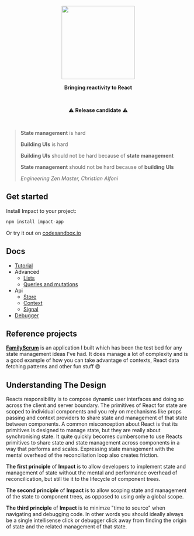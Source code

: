 
<p align="center">
  <img align="center" width="200" src="https://github.com/christianalfoni/impact/assets/3956929/5279b512-e4d9-4474-92cf-7d06b356e23c" />
</p>
<p align="center">
  <b>Bringing reactivity to React</b>
</p>

<br />

<p align="center">
⚠️ <b>Release candidate</b> ⚠️
</p>

<br/>

> **State management** is hard
>
> **Building UIs** is hard
>
> **Building UIs** should not be hard because of **state management**
>
> **State management** should not be hard because of **building UIs**
>
> *Engineering Zen Master, Christian Alfoni*

## Get started

Install Impact to your project:

```sh
npm install impact-app
```

Or try it out on [codesandbox.io](https://codesandbox.io/p/devbox/impact-template-fp6gd9)

## Docs

- [Tutorial](./docs/01_tutorial.md)
- Advanced
  - [Lists](./docs/02_lists.md)
  - [Queries and mutations](./docs/03_queries_and_mutations.md)
- Api
  - [Store](./docs/04_store.md)
  - [Context](./docs/05_context.md)
  - [Signal](./docs/06_signal.md)
- [Debugger](./docs/07_debugger.md)

## Reference projects

**[FamilyScrum](https://codesandbox.io/p/github/christianalfoni/family-scrum-v2/main)** is an application I built which has been the test bed for any state management ideas I've had. It does manage a lot of complexity and is a good example of how you can take advantage of contexts, React data fetching patterns and other fun stuff 😄

## Understanding The Design

Reacts responsibility is to compose dynamic user interfaces and doing so across the client and server boundary. The primitives of React for state are scoped to individual components and you rely on mechanisms like props passing and context providers to share state and management of that state between components. A common misconception about React is that its primitives is designed to manage state, but they are really about synchronising state. It quite quickly becomes cumbersome to use Reacts primitives to share state and state management across components in a way that performs and scales. Expressing state management with the mental overhead of the reconciliation loop also creates friction.

**The first principle** of **Impact** is to allow developers to implement state and management of state without the mental and performance overhead of reconcilication, but still tie it to the lifecycle of component trees.

**The second principle** of **Impact** is to allow scoping state and management of the state to component trees, as opposed to using only a global scope.

**The third principle** of **Impact** is to minimze "time to source" when navigating and debugging code. In other words you should ideally always be a single intellisense click or debugger click away from finding the origin of state and the related management of that state.

